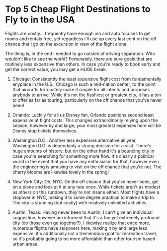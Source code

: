 # Top 5 Cheap Flight Destinations to Fly to in the USA

Flights are costly. I frequently have enough inn and auto focuses to get rooms and rentals free, yet regardless i'll use up every last cent on the off chance that I go on the excursion in view of the flight alone. 

The thing is, in the end I needed to go outside of driving separation. Who wouldn't like to see the world? Fortunately, there are sure goals that are routinely less expensive than others. In case you're ready to book early and get the correct value, you may get a HUGE break. 

1. Chicago: Consistently the least expensive flight cost from fundamentally anyplace in the U.S., Chicago is such a mid-nation center, to the point that aircrafts fortunately make it simple for all intents and purposes anybody to arrive. While it's not the flashiest or greatest city, it has a ton to offer as far as touring, particularly on the off chance that you've never been! 

2. Orlando: Luckily for all us Disney fan, Orlando positions second least expensive at flight costs. This changes extraordinarily relying upon the season, however by and large, your most greatest expenses here will be Disney stop tickets themselves. 

3. Washington D.C.: Another less expensive alternative all year, Washington D.C. is dependably a strong decision for a visit. There's huge amounts of history, but on the other hand it's a bouncing city in case you're searching for something more flow. It's clearly a political world in the event that you have any enthusiasm for that, however even the engineering is amusing to visit on the off chance that you’re not. The cherry blooms are likewise lovely in the spring! 

4. New York City: Oh, NYC. On the off chance that you've never been, get on a plane and look at it at any rate once. While tickets aren't as modest as others on this rundown, they're not insane either. Most flights have a stopover in NYC, making it to some degree practical to make a trip to. The city is stunning (but costly) with relatively unlimited activities. 

5. Austin, Texas: Having never been to Austin, I can't give an individual suggestion, however am informed that it's a fun yet extremely profound city (do those even go together?). I likewise realize that once more, numerous flights have stopovers here, making it by and large less expensive; it's additionally not a tremendous goal for recreation travel, so it's probably going to be more affordable than other tourism based urban areas.
